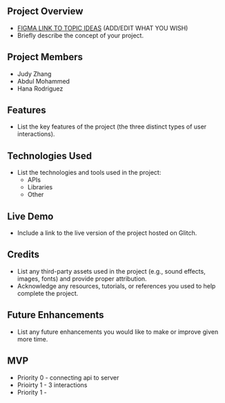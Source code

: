 ## **Project Overview**

- [FIGMA LINK TO TOPIC IDEAS](https://www.figma.com/design/bbmSmSHDFp9uXzHssmW2Ey/MEDP331?node-id=21-2&node-type=canvas&t=Y1FCa60Xxhr3wuQR-0) (ADD/EDIT WHAT YOU WISH)
- Briefly describe the concept of your project.

## **Project Members**

- Judy Zhang
- Abdul Mohammed
- Hana Rodriguez

## **Features**

- List the key features of the project (the three distinct types of user interactions).

## **Technologies Used**

- List the technologies and tools used in the project:
    - APIs
    - Libraries
    - Other
 
## **Live Demo**

- Include a link to the live version of the project hosted on Glitch.

## **Credits**

- List any third-party assets used in the project (e.g., sound effects, images, fonts) and provide proper attribution.
- Acknowledge any resources, tutorials, or references you used to help complete the project.

## **Future Enhancements**

- List any future enhancements you would like to make or improve given more time.

## **MVP**

- Priority 0 - connecting api to server
- Prioirty 1 - 3 interactions
- Priority 1 - 
